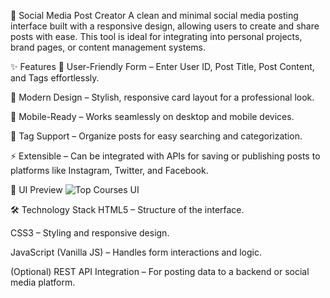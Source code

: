 📌 Social Media Post Creator
A clean and minimal social media posting interface built with a responsive design, allowing users to create and share posts with ease. This tool is ideal for integrating into personal projects, brand pages, or content management systems.

✨ Features
📝 User-Friendly Form – Enter User ID, Post Title, Post Content, and Tags effortlessly.

🎨 Modern Design – Stylish, responsive card layout for a professional look.

📱 Mobile-Ready – Works seamlessly on desktop and mobile devices.

🔖 Tag Support – Organize posts for easy searching and categorization.

⚡ Extensible – Can be integrated with APIs for saving or publishing posts to platforms like Instagram, Twitter, and Facebook.

📸 UI Preview
![Top Courses UI]()

🛠 Technology Stack
HTML5 – Structure of the interface.

CSS3 – Styling and responsive design.

JavaScript (Vanilla JS) – Handles form interactions and logic.

(Optional) REST API Integration – For posting data to a backend or social media platform.
